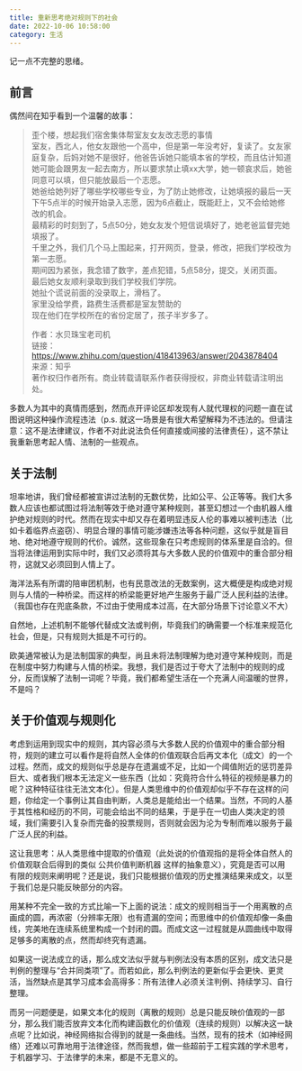 ```yaml
---
title: 重新思考绝对规则下的社会
date: 2022-10-06 10:58:00
category: 生活
---
```

记一点不完整的思绪。  

## 前言

偶然间在知乎看到一个温馨的故事：
> 歪个楼，想起我们宿舍集体帮室友女友改志愿的事情  
> 室友，西北人，他女友跟他一个高中，但是第一年没考好，复读了。女友家庭复杂，后妈对她不是很好，他爸告诉她只能填本省的学校，而且估计知道她可能会跟男友一起去南方，所以要求禁止填xx大学，她一顿哀求后，她爸同意可以填，但只能放最后一个志愿。  
> 她爸给她列好了哪些学校哪些专业，为了防止她修改，让她填报的最后一天下午5点半的时候开始录入志愿，因为6点截止，既能赶上，又不会给她修改的机会。  
> 最精彩的时刻到了，5点50分，她女友发个短信说填好了，她老爸监督完她填报了。  
> 千里之外，我们几个马上围起来，打开网页，登录，修改，把我们学校改为第一志愿。  
> 期间因为紧张，我念错了数字，差点犯错，5点58分，提交，关闭页面。  
> 最后她女友顺利录取到我们学校我们学院。  
> 她扯个谎说前面的没录取上，滑档了。  
> 家里没给学费，路费生活费都是室友赞助的  
> 现在他们在学校所在的省份定居了，孩子半岁多了。  
> 
> 作者：水贝珠宝老司机  
> 链接：https://www.zhihu.com/question/418413963/answer/2043878404  
> 来源：知乎  
> 著作权归作者所有。商业转载请联系作者获得授权，非商业转载请注明出处。  

多数人为其中的真情而感到，然而点开评论区却发现有人就代理权的问题一直在试图说明这种操作流程违法（p.s. 就这一场景是有很大希望解释为不违法的。但请注意：这不是法律建议，作者不对此说法负任何直接或间接的法律责任），这不禁让我重新思考起人情、法制的一些观点。

## 关于法制
坦率地讲，我们曾经都被宣讲过法制的无数优势，比如公平、公正等等。我们大多数人应该也都试图过将法制等效于绝对遵守某种规则，甚至幻想过一个由机器人维护绝对规则的时代。然而在现实中却又存在着明显违反人伦的事难以被判违法（比如卡着临界点盗窃）、明显合理的事情可能涉嫌违法等各种问题，这似乎就是盲目地、绝对地遵守规则的代价。诚然，这些现象在只考虑规则的体系里是自洽的。但当将法律运用到实际中时，我们又必须将其与大多数人民的价值观中的重合部分相符，这就又必须回到人情上了。

海洋法系有所谓的陪审团机制，也有民意改法的无数案例，这大概便是构成绝对规则与人情的一种桥梁。而这样的桥梁能更好地产生服务于最广泛人民利益的法律。（我国也存在兜底条款，不过由于使用成本过高，在大部分场景下讨论意义不大）

自然地，上述机制不能够代替成文法或判例，毕竟我们的确需要一个标准来规范化社会，但是，只有规则大抵是不可行的。

欧美通常被认为是法制国家的典型，尚且未将法制理解为绝对遵守某种规则，而是在制度中努力构建与人情的桥梁。我想，我们是否过于夸大了法制中的规则的成分，反而误解了法制一词呢？毕竟，我们都希望生活在一个充满人间温暖的世界，不是吗？

## 关于价值观与规则化
考虑到运用到现实中的规则，其内容必须与大多数人民的价值观中的重合部分相符，规则的建立可以看作是将自然人全体的价值观联合后再文本化（成文）的一个过程。然而，成文的规则似乎总是存在遗漏或不足，比如一个阈值附近的惩罚差异巨大、或者我们根本无法定义一些东西（比如：究竟符合什么特征的视频是暴力的呢？这种特征往往无法文本化）。但是人类思维中的价值观却似乎不存在这样的问题，你给定一个事例让其自由判断，人类总是能给出一个结果。当然，不同的人基于其性格和经历的不同，可能会给出不同的结果，于是乎在一切由人类决定的领域，我们需要引入复杂而完备的投票规则，否则就会因为沦为专制而难以服务于最广泛人民的利益。

这让我思考：从人类思维中提取的价值观（此处说的价值观指的是将全体自然人的价值观联合后得到的类似 公共价值判断机器 这样的抽象意义），究竟是否可以用有限的规则来阐明呢？还是说，我们只能根据价值观的历史推演结果来成文，以至于我们总是只能反映部分的内容。

用某种不完全一致的方式比喻一下上面的说法：成文的规则相当于一个用离散的点画成的圆，再浓密（分辨率无限）也有遗漏的空间；而思维中的价值观却像一条曲线，完美地在连续系统里构成一个封闭的圆。而成文这一过程就是从圆曲线中取得足够多的离散的点，然而却终究有遗漏。

如果这一说法成立的话，那么成文法似乎就与判例法没有本质的区别，成文法只是判例的整理与“合并同类项”了。而若如此，那么判例法的更新似乎会更快、更灵活，当然缺点是其学习成本会高得多：所有法律人必须关注判例、持续学习、自行整理。

而另一问题便是，如果文本化的规则（离散的规则）总是只能反映价值观的一部分，那么我们能否放弃文本化而构建函数化的价值观（连续的规则）以解决这一缺点呢？比如说，神经网络拟合得到的就是一条曲线。当然，现有的技术（如神经网络）还难以可靠地用于法律途径，然而我想，做一些超前于工程实践的学术思考，于机器学习、于法律学的未来，都是不无意义的。